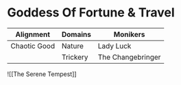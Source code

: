 # Goddess Of Fortune & Travel

| Alignment    | Domains  | Monikers          |
| ------------ | -------- | ----------------- |
| Chaotic Good | Nature   | Lady Luck         |
|              | Trickery | The Changebringer |
![[The Serene Tempest]]